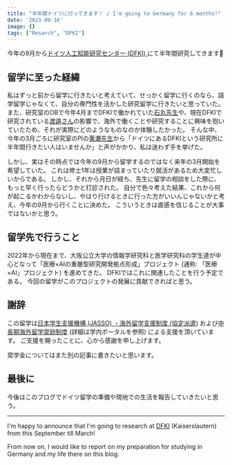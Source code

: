```yaml
---
title: "半年間ドイツに行ってきます！ / I'm going to Germany for 6 months!"
date: '2023-09-16'
image: {}
tags: ["Resarch", "DFKI"]
---
```

今年の9月から[ドイツ人工知能研究センター (DFKI) ](https://www.dfki.de/en/web)にて半年間研究してきます🎉

## 留学に至った経緯

私はずっと前から留学に行きたいと考えていて、せっかく留学に行くのなら、語学留学じゃなくて、自分の専門性を活かした研究留学に行きたいと思っていた。
また、研究室のOBで今年4月までDFKIで働かれていた[石丸先生](http://shoya.io)や、現在DFKIで研究されている[渡邉さん](https://ko-watanabe.github.io)の影響で、海外で働くことや研究することに興味を抱いていたため、それが実際にどのようなものなのか体験したかった。
そんな中、今年の3月ごろに研究室のPIの[黄瀬先生](https://www.kise.info)から「ドイツにあるDFKIという研究所に半年間行きたい人はいませんか」と声がかかり、私は迷わず手を挙げた。

しかし、実はその時点では今年の9月から留学するのではなく来年の3月開始を希望していた。
これは修士1年は授業が詰まっていたり就活があるため大変忙しいからである。
しかし、それから月日が経ち、先生に留学の相談をした際に、もっと早く行ったらどうかと打診された。
自分で色々考えた結果、これから何が起こるかわからないし、やはり行けるときに行った方がいいんじゃないかと考え、今年の9月から行くことに決めた。
こういうときは直感を信じることが大事ではないかと思う。

## 留学先で行うこと

2022年から現在まで、大阪公立大学の情報学研究科と医学研究科の学生達が中心となって「医療×AIの重層型研究開発拠点形成」プロジェクト (通称: 「医療×AI」プロジェクト) を進めてきた。
DFKIではこれに関連したことを行う予定である。
今回の留学がこのプロジェクトの発展に貢献できればと思う。

## 謝辞

この留学は[日本学生支援機構 (JASSO) ・海外留学支援制度 (協定派遣)](https://www.jasso.go.jp/ryugaku/scholarship_a/haken/index.html) および[中長期海外留学奨励制度](https://www.omu.ac.jp/international/study_abroad/support/) (詳細は学内ポータルを参照) による支援を頂いています。
ご支援を賜ったことに、心から感謝を申し上げます。

奨学金についてはまた別の記事に書きたいと思います。

## 最後に

今後はこのブログでドイツ留学の準備や現地での生活を報告していきたいと思う。

-------

I'm happy to announce that I'm going to research at [DFKI](https://www.dfki.de/en/web) (Kaiserslautern) from this September till March!

From now on, I would like to report on my preparation for studying in Germany and my life there on this blog.